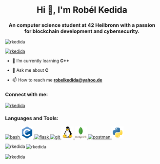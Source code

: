 <h1 align="center">Hi 👋, I'm Robél Kedida</h1>
<h3 align="center">An computer science student at 42 Heilbronn with a passion for blockchain development and cybersecurity.</h3>

<p align="left"> <img src="https://komarev.com/ghpvc/?username=rkedida&label=Profile%20views&color=0e75b6&style=flat" alt="rkedida" /> </p>

<p align="left"> <a href="https://github.com/ryo-ma/github-profile-trophy"><img src="https://github-profile-trophy.vercel.app/?username=rkedida" alt="rkedida" /></a> </p>

- 🌱 I’m currently learning **C++**

- 💬 Ask me about **C**

- 📫 How to reach me **robelkedida@yahoo.de**

<h3 align="left">Connect with me:</h3>
<p align="left">
<a href="https://linkedin.com/in/rkedida" target="blank"><img align="center" src="https://raw.githubusercontent.com/rahuldkjain/github-profile-readme-generator/master/src/images/icons/Social/linked-in-alt.svg" alt="rkedida" height="30" width="40" /></a>
</p>

<h3 align="left">Languages and Tools:</h3>
<p align="left"> <a href="https://www.gnu.org/software/bash/" target="_blank" rel="noreferrer"> <img src="https://www.vectorlogo.zone/logos/gnu_bash/gnu_bash-icon.svg" alt="bash" width="40" height="40"/> </a> <a href="https://www.cprogramming.com/" target="_blank" rel="noreferrer"> <img src="https://raw.githubusercontent.com/devicons/devicon/master/icons/c/c-original.svg" alt="c" width="40" height="40"/> </a> <a href="https://flask.palletsprojects.com/" target="_blank" rel="noreferrer"> <img src="https://www.vectorlogo.zone/logos/pocoo_flask/pocoo_flask-icon.svg" alt="flask" width="40" height="40"/> </a> <a href="https://git-scm.com/" target="_blank" rel="noreferrer"> <img src="https://www.vectorlogo.zone/logos/git-scm/git-scm-icon.svg" alt="git" width="40" height="40"/> </a> <a href="https://www.linux.org/" target="_blank" rel="noreferrer"> <img src="https://raw.githubusercontent.com/devicons/devicon/master/icons/linux/linux-original.svg" alt="linux" width="40" height="40"/> </a> <a href="https://www.mongodb.com/" target="_blank" rel="noreferrer"> <img src="https://raw.githubusercontent.com/devicons/devicon/master/icons/mongodb/mongodb-original-wordmark.svg" alt="mongodb" width="40" height="40"/> </a> <a href="https://postman.com" target="_blank" rel="noreferrer"> <img src="https://www.vectorlogo.zone/logos/getpostman/getpostman-icon.svg" alt="postman" width="40" height="40"/> </a> <a href="https://www.python.org" target="_blank" rel="noreferrer"> <img src="https://raw.githubusercontent.com/devicons/devicon/master/icons/python/python-original.svg" alt="python" width="40" height="40"/> </a> </p>

<p><img align="left" src="https://github-readme-stats.vercel.app/api/top-langs?username=rkedida&show_icons=true&theme=dark&locale=en&layout=compact" alt="rkedida" /></p>

<p>&nbsp;<img align="center" src="https://github-readme-stats.vercel.app/api?username=rkedida&show_icons=true&theme=dark&locale=en" alt="rkedida" /></p>

<p><img align="center" src="https://github-readme-streak-stats.herokuapp.com/?user=rkedida&theme=dark" alt="rkedida" /></p>
